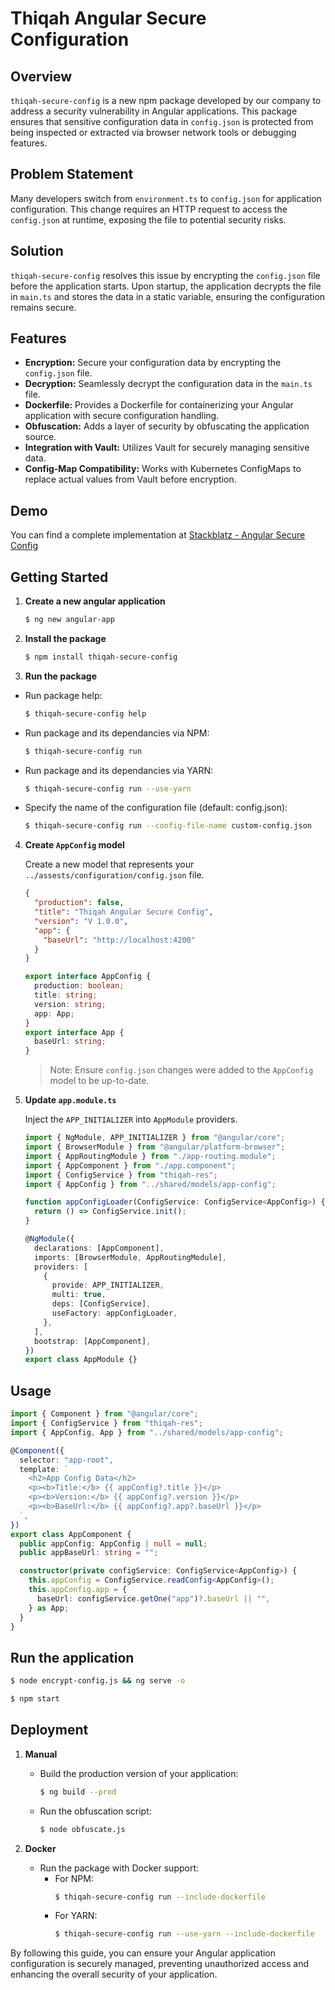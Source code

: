 # Thiqah Angular Secure Configuration

## Overview

`thiqah-secure-config` is a new npm package developed by our company to address a security vulnerability in Angular applications. This package ensures that sensitive configuration data in `config.json` is protected from being inspected or extracted via browser network tools or debugging features.

## Problem Statement

Many developers switch from `environment.ts` to `config.json` for application configuration. This change requires an HTTP request to access the `config.json` at runtime, exposing the file to potential security risks.

## Solution

`thiqah-secure-config` resolves this issue by encrypting the `config.json` file before the application starts. Upon startup, the application decrypts the file in `main.ts` and stores the data in a static variable, ensuring the configuration remains secure.

## Features

- **Encryption:** Secure your configuration data by encrypting the `config.json` file.
- **Decryption:** Seamlessly decrypt the configuration data in the `main.ts` file.
- **Dockerfile:** Provides a Dockerfile for containerizing your Angular application with secure configuration handling.
- **Obfuscation:** Adds a layer of security by obfuscating the application source.
- **Integration with Vault:** Utilizes Vault for securely managing sensitive data.
- **Config-Map Compatibility:** Works with Kubernetes ConfigMaps to replace actual values from Vault before encryption.

## Demo

You can find a complete implementation at [Stackblatz - Angular Secure Config](https://stackblitz.com/edit/stackblitz-starters-yv8x5f)

## Getting Started

1. **Create a new angular application**

   ```sh
   $ ng new angular-app
   ```

2. **Install the package**

   ```sh
   $ npm install thiqah-secure-config
   ```

3. **Run the package**

- Run package help:

  ```sh
  $ thiqah-secure-config help
  ```

- Run package and its dependancies via NPM:
  ```sh
  $ thiqah-secure-config run
  ```
- Run package and its dependancies via YARN:
  ```sh
  $ thiqah-secure-config run --use-yarn
  ```
- Specify the name of the configuration file (default: config.json):
  ```sh
  $ thiqah-secure-config run --config-file-name custom-config.json
  ```

4. **Create `AppConfig` model**

   Create a new model that represents your `../assests/configuration/config.json` file.

   ```json
   {
     "production": false,
     "title": "Thiqah Angular Secure Config",
     "version": "V 1.0.0",
     "app": {
       "baseUrl": "http://localhost:4200"
     }
   }
   ```

   ```ts
   export interface AppConfig {
     production: boolean;
     title: string;
     version: string;
     app: App;
   }
   export interface App {
     baseUrl: string;
   }
   ```

   > Note: Ensure `config.json` changes were added to the `AppConfig` model to be up-to-date.

5. **Update `app.module.ts`**

   Inject the `APP_INITIALIZER` into `AppModule` providers.

   ```ts
   import { NgModule, APP_INITIALIZER } from "@angular/core";
   import { BrowserModule } from "@angular/platform-browser";
   import { AppRoutingModule } from "./app-routing.module";
   import { AppComponent } from "./app.component";
   import { ConfigService } from "thiqah-res";
   import { AppConfig } from "../shared/models/app-config";

   function appConfigLoader(ConfigService: ConfigService<AppConfig>) {
     return () => ConfigService.init();
   }

   @NgModule({
     declarations: [AppComponent],
     imports: [BrowserModule, AppRoutingModule],
     providers: [
       {
         provide: APP_INITIALIZER,
         multi: true,
         deps: [ConfigService],
         useFactory: appConfigLoader,
       },
     ],
     bootstrap: [AppComponent],
   })
   export class AppModule {}
   ```

## Usage

```ts
import { Component } from "@angular/core";
import { ConfigService } from "thiqah-res";
import { AppConfig, App } from "../shared/models/app-config";

@Component({
  selector: "app-root",
  template: `
    <h2>App Config Data</h2>
    <p><b>Title:</b> {{ appConfig?.title }}</p>
    <p><b>Version:</b> {{ appConfig?.version }}</p>
    <p><b>BaseUrl:</b> {{ appConfig?.app?.baseUrl }}</p>
  `,
})
export class AppComponent {
  public appConfig: AppConfig | null = null;
  public appBaseUrl: string = "";

  constructor(private configService: ConfigService<AppConfig>) {
    this.appConfig = ConfigService.readConfig<AppConfig>();
    this.appConfig.app = {
      baseUrl: configService.getOne("app")?.baseUrl || "",
    } as App;
  }
}
```

## Run the application

```sh
$ node encrypt-config.js && ng serve -o
```

```sh
$ npm start
```

## Deployment

1. **Manual**

   - Build the production version of your application:
     ```sh
     $ ng build --prod
     ```
   - Run the obfuscation script:
     ```sh
     $ node obfuscate.js
     ```

2. **Docker**
   - Run the package with Docker support:
     - For NPM:
       ```sh
       $ thiqah-secure-config run --include-dockerfile
       ```
     - For YARN:
       ```sh
       $ thiqah-secure-config run --use-yarn --include-dockerfile
       ```

By following this guide, you can ensure your Angular application configuration is securely managed, preventing unauthorized access and enhancing the overall security of your application.
